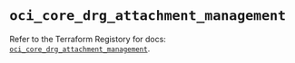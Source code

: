 # `oci_core_drg_attachment_management`

Refer to the Terraform Registory for docs: [`oci_core_drg_attachment_management`](https://registry.terraform.io/providers/oracle/oci/6.18.0/docs/resources/core_drg_attachment_management).
